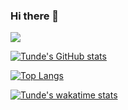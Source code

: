 ### Hi there 👋

![](https://komarev.com/ghpvc/?username=tundealabi&color=blue&flat-plastic)

[![Tunde's GitHub stats](https://github-readme-stats.vercel.app/api?username=tundealabi&count_private=true&show_icons=true&theme=tokyonight)](https://github.com/anuraghazra/github-readme-stats)

[![Top Langs](https://github-readme-stats.vercel.app/api/top-langs/?username=tundealabi)](https://github.com/anuraghazra/github-readme-stats)

[![Tunde's wakatime stats](https://github-readme-stats.vercel.app/api/wakatime?username=t_a)](https://github.com/anuraghazra/github-readme-stats)
